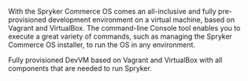 With the Spryker Commerce OS comes an all-inclusive and fully pre-provisioned development environment on a virtual machine, based on Vagrant and VirtualBox. The command-line Console tool enables you to execute a great variety of commands, such as managing the Spryker Commerce OS installer, to run the OS in any environment.

Fully provisioned DevVM based on Vagrant and VirtualBox with all components that are needed to run Spryker.